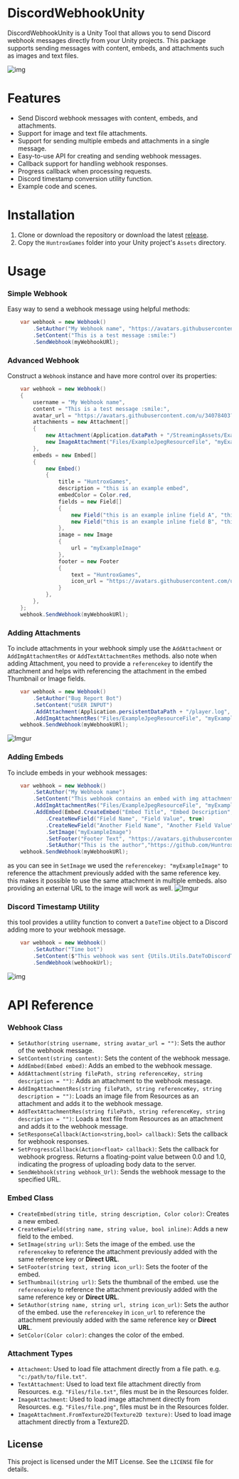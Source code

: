 # DiscordWebhookUnity
DiscordWebhookUnity is a Unity Tool that allows you to send Discord webhook messages directly from your Unity projects. This package supports sending messages with content, embeds, and attachments such as images and text files.

![img](https://i.imgur.com/SFLGpMf.png)

# Features

- Send Discord webhook messages with content, embeds, and attachments.
- Support for image and text file attachments.
- Support for sending multiple embeds and attachments in a single message.
- Easy-to-use API for creating and sending webhook messages.
- Callback support for handling webhook responses. 
- Progress callback when processing requests.
- Discord timestamp conversion utility function. 
- Example code and scenes.


# Installation

1. Clone or download the repository or download the latest [release](https://github.com/HuntroxGames/DiscordWebhookUnity).
2. Copy the `HuntroxGames` folder into your Unity project's `Assets` directory.

# Usage

### Simple Webhook

Easy way to send a webhook message using helpful methods:
```csharp
    var webhook = new Webhook()
        .SetAuthor("My Webhook name", "https://avatars.githubusercontent.com/u/34078403?v=4")
        .SetContent("This is a test message :smile:")
        .SendWebhook(myWebhookURl);
```
### Advanced Webhook

Construct a `Webhook` instance and have more control over its properties:
```csharp
    var webhook = new Webhook()
    {
        username = "My Webhook name",
        content = "This is a test message :smile:",
        avatar_url = "https://avatars.githubusercontent.com/u/34078403?v=4",
        attachments = new Attachment[]
        {
            new Attachment(Application.dataPath + "/StreamingAssets/ExampleFiles/exampleTxtFile.txt", "myExampleFile"),
            new ImageAttachment("Files/ExampleJpegResourceFile", "myExampleImage")
        },
        embeds = new Embed[]
        {
            new Embed()
            {
                title = "HuntroxGames",
                description = "this is an example embed",
                embedColor = Color.red,
                fields = new Field[]
                {
                    new Field("this is an example inline field A", "this is an example value", true),
                    new Field("this is an example inline field B", "this is an example value", true)
                },
                image = new Image
                {
                    url = "myExampleImage"
                },
                footer = new Footer
                {
                    text = "HuntroxGames",
                    icon_url = "https://avatars.githubusercontent.com/u/34078403?v=4"
                }
            },
        },
    };
    webhook.SendWebhook(myWebhookURl);
```

### Adding Attachments

To include attachments in your webhook simply use the `AddAttachment` or `AddImgAttachmentRes` or `AddTextAttachmentRes` methods.
also note when adding Attachment, you need to provide a `referencekey` to identify the attachment and helps with referencing the attachment in the embed Thumbnail or Image fields.

```csharp
    var webhook = new Webhook()
        .SetAuthor("Bug Report Bot")
        .SetContent("USER INPUT")
        .AddAttachment(Application.persistentDataPath + "/player.log", "playerLogFile", "File Attachment")
        .AddImgAttachmentRes("Files/ExampleJpegResourceFile", "myExampleImage", "Image Attachment");
    webhook.SendWebhook(myWebhookURl);
```
![Imgur](https://i.imgur.com/ajMJlRM.png)

### Adding Embeds

To include embeds in your webhook messages:

```csharp
    var webhook = new Webhook()
        .SetAuthor("My Webhook name")
        .SetContent("This webhook contains an embed with img attachment")
        .AddImgAttachmentRes("Files/ExampleJpegResourceFile", "myExampleImage", "Image Attachment")
        .AddEmbed(Embed.CreateEmbed("Embed Title", "Embed Description", Color.red)
            .CreateNewField("Field Name", "Field Value", true)
            .CreateNewField("Another Field Name", "Another Field Value", true)
            .SetImage("myExampleImage")
            .SetFooter("Footer Text", "https://avatars.githubusercontent.com/u/34078403?v=4")
            .SetAuthor("This is the author","https://github.com/Huntrox","myExampleImage"));
    webhook.SendWebhook(myWebhookURl);
```
as you can see in `SetImage` we used the `referencekey: "myExampleImage"` to reference the attachment previously added with the same reference key.
this makes it possible to use the same attachment in multiple embeds. also 
providing an external URL to the image will work as well.
![Imgur](https://i.imgur.com/sXOPZcZ.png)
### Discord Timestamp Utility

this tool provides a utility function to convert a `DateTime` object to a Discord adding more to your webhook message.
```csharp
    var webhook = new Webhook()
        .SetAuthor("Time bot")
        .SetContent($"This webhook was sent {Utils.Utils.DateToDiscordTimestamp(DateTime.Now, DiscordTimestampFormat.Relative)}")
        .SendWebhook(webhookUrl);
```
![img](https://i.imgur.com/SqxmKRW.png)

# API Reference

### Webhook Class

- `SetAuthor(string username, string avatar_url = "")`: Sets the author of the webhook message.
- `SetContent(string content)`: Sets the content of the webhook message.
- `AddEmbed(Embed embed)`: Adds an embed to the webhook message.
- `AddAttachment(string filePath, string referenceKey, string description = "")`: Adds an attachment to the webhook message.
- `AddImgAttachmentRes(string filePath, string referenceKey, string description = "")`: Loads an image file from Resources as an attachment and adds it to the webhook message.
- `AddTextAttachmentRes(string filePath, string referenceKey, string description = "")`: Loads a text file from Resources as an attachment and adds it to the webhook message.
- `SetResponseCallback(Action<string,bool> callback)`: Sets the callback for webhook responses. 
- `SetProgressCallback(Action<float> callback)`: Sets the callback for webhook progress. Returns a floating-point value between 0.0 and 1.0, indicating the progress of uploading body data to the server.
- `SendWebhook(string webhook_Url)`: Sends the webhook message to the specified URL.


### Embed Class

- `CreateEmbed(string title, string description, Color color)`: Creates a new embed.
- `CreateNewField(string name, string value, bool inline)`: Adds a new field to the embed.
- `SetImage(string url)`: Sets the image of the embed. use the `referencekey` to reference the attachment previously added with the same reference key or **Direct URL**.
- `SetFooter(string text, string icon_url)`: Sets the footer of the embed.
- `SetThumbnail(string url)`: Sets the thumbnail of the embed. use the `referencekey` to reference the attachment previously added with the same reference key or **Direct URL**.
- `SetAuthor(string name, string url, string icon_url)`: Sets the author of the embed. use the `referencekey` in `icon_url` to reference the attachment previously added with the same reference key or **Direct URL**.
- `SetColor(Color color)`: changes the color of the embed.
### Attachment Types
- `Attachment`: Used to load file attachment directly from a file path. e.g. `"c:/path/to/file.txt"`.
- `TextAttachment`: Used to load text file attachment directly from Resources. e.g. `"Files/file.txt"`, files must be in the Resources folder. 
- `ImageAttachment`: Used to load image attachment directly from Resources. e.g. `"Files/file.png"`, files must be in the Resources folder.
- `ImageAttachment.FromTexture2D(Texture2D texture)`: Used to load image attachment directly from a Texture2D.
## License

This project is licensed under the MIT License. See the `LICENSE` file for details.